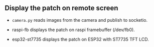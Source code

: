 ## Display the patch on remote screen



- `camera.py` reads images from the camera and publish to socketio.

- raspi-fb displays the patch on raspi framebuffer (/dev/fb0).
- esp32-st7735 displays the patch on ESP32 with ST7735 TFT LCD.